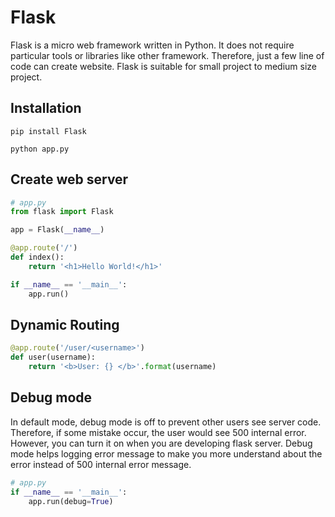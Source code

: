 # Flask

Flask is a micro web framework written in Python. It does not require particular tools or libraries like other framework. Therefore, just a few line of code can create website. Flask is suitable for small project to medium size project.

## Installation

```
pip install Flask

python app.py
```

## Create web server

```py
# app.py
from flask import Flask

app = Flask(__name__)

@app.route('/')
def index():
    return '<h1>Hello World!</h1>'

if __name__ == '__main__':
    app.run()
```

## Dynamic Routing

```py
@app.route('/user/<username>')
def user(username):
    return '<b>User: {} </b>'.format(username)

```

## Debug mode

In default mode, debug mode is off to prevent other users see server code. Therefore, if some mistake occur, the user would see 500 internal error. However, you can turn it on when you are developing flask server. Debug mode helps logging error message to make you more understand about the error instead of 500 internal error message.

```py
# app.py
if __name__ == '__main__':
    app.run(debug=True)
```
